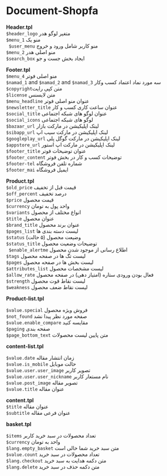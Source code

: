 # Document-Shopfa
**Header.tpl** <br>
`$header_logo` متغیر لوگو هدر <br>
`$menu_1` منو یک <br>
` $user_menu`  منو کاربر شامل ورود و خروج <br>
‍‍`$menu_2` منو اصلی هدر <br>
`$search_box‍‍` ایجاد بخش جست و جو <br>

**Footer.tpl** <br>
` $menu_4 ` منو اصلی فوتر <br>
 `$namad_1` and `$namad_2` and `$namad_3` سه مورد نماد اعتماد کسب وکار
<br>
 `$copyright`متن کپی رایت<br>
  ‍`$license` متن لایسنس
<br>
`$menu_headline` عنوان منو اصلی فوتر
<br>
`$newsletter_title` عنوان ساعت کاری کسب و کار
<br>
`$social_title` عنوان لوگو های شبکه اجتماعی
<br>
`$social_icons` لوگو های شبکه اجتماعی
<br>
`$bazaar_url` لینک اپلیکیشن در مارکت بازار
<br>
`$sibapp_url` لینک اپلیکیشن در مارکت سیب اپ
<br>
‍`$googleplay_url` لینک اپلیکیشن در مارکت گوگل پلی
<br>
`$appstore_url` لینک اپلیکیشن در مارکت اپ استور
<br>
`$footer_title` عنوان توضیحات فوتر
<br>
`$footer_content` توضیحات کسب و کار در بخش فوتر
<br>
`$footer-tel` شماره تلفن فروشگاه 
<br>
`$footer_mai` ایمیل فروشگاه 

**Product.tpl** <br>
`$old_price` قیمت قبل از تخفیف
<br>
`$off_percent` درصد تخفیف
<br>
`$price` قیمت محصول 
<br>
`$currency` واحد پول به تومان
<br>
‍‍‍‍`$variants` انواع مختلف از محصول
<br>
`$title` عنوان محصول 
<br>
`$brand_title` عنوان برند محصول
<br>
`$pages_list` لیست دسته بندی ها 
<br>
`$status` وضیعت محصول (۵ حالت)
‍‍‍<br>
`$status_title` توضیحات وضعیت محصول
<br>
` $enable_alertme` اطلاع رسانی از موجود شدن محصول
<br>
`$tags` لیست تگ ها در صفحه محصول
<br>
`$pages` لیست بخش ها در صفحه محصول
<br>
`$attributes_list` لیست مشخصات محصول 
<br>
`$allow_rate`  فعال بودن ورودی ستاره (امتیاز دهی) در صفحه محصول
<br>
`$strength` لیست نقاط قوت محصول
<br>
`$weakness`‍‍ لیست نقاط ضعف محصول
<br>


**Product-list.tpl**


`$value.special` فروش ویژه محصول
<br>
`$not_found` صفحه مورد نظر پیدا نشد
<br>
`$value.enable_compare` مقایسه کنید 
<br>
`$paging` صفحه بندی 
<br>
`$page_bottom_text` متن پایین لیست محصولات


**content-list.tpl**


`$value.date` زمان انتشار مقاله
<br>
`$value.is_mobile` حالت موبایل
<br>
`$value.user.user_image` تصویر کاربر
<br>
`$value.user.user_nickname` نام مستعار کاربر 
<br>
`$value.post_image` تصویر مقاله 
<br>
`$value.title` عنوان مقاله 

**content.tpl**
<br>
`$title` عنوان مقاله
<br>
`$subtitle` عنوان فرعی مقاله

**basket.tpl**


`$items` تعداد محصولات در سبد خرید کاربر
<br>
`$currency` واحد به تومان
<br>
`$lang.empty_basket` متن سبد خرید شما خالی است
<br>
‍‍`$value.count` تعداد محصولات در سبد خرید
<br>
`$lang.checkout` متن دکمه هدایت به سبد خرید 
<br>
`$lang.delete` متن دکمه حذف در سبد خرید 
